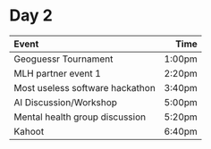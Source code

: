 # Day 2

| Event                           |   Time |
| :------------------------------ | -----: |
| Geoguessr Tournament            | 1:00pm |
| MLH partner event 1             | 2:20pm |
| Most useless software hackathon | 3:40pm |
| AI Discussion/Workshop          | 5:00pm |
| Mental health group discussion  | 5:20pm |
| Kahoot                          | 6:40pm |
